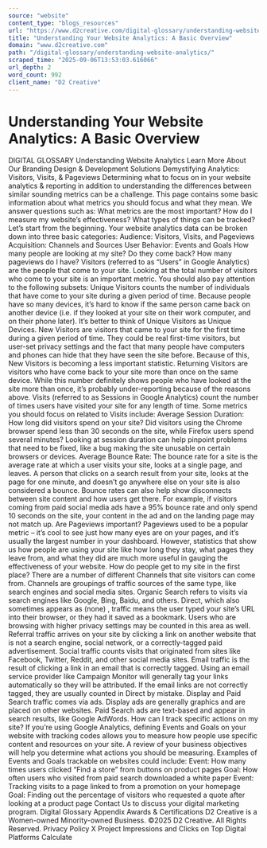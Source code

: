 ```yaml
---
source: "website"
content_type: "blogs_resources"
url: "https://www.d2creative.com/digital-glossary/understanding-website-analytics/"
title: "Understanding Your Website Analytics: A Basic Overview"
domain: "www.d2creative.com"
path: "/digital-glossary/understanding-website-analytics/"
scraped_time: "2025-09-06T13:53:03.616066"
url_depth: 2
word_count: 992
client_name: "D2 Creative"
---
```


# Understanding Your Website Analytics: A Basic Overview

DIGITAL GLOSSARY Understanding
Website Analytics Learn More About Our Branding Design & Development Solutions Demystifying Analytics: Visitors, Visits, & Pageviews Determining what to focus on in your website analytics & reporting in addition to understanding the differences between similar sounding metrics can be a challenge. This page contains some basic information about what metrics you should focus and what they mean. We answer questions such as: What metrics are the most important? How do I measure my website’s effectiveness? What types of things can be tracked? Let’s start from the beginning. Your website analytics data can be broken down into three basic categories: Audience: Visitors, Visits, and Pageviews Acquisition: Channels and Sources User Behavior: Events and Goals How many people are looking at my site? Do they come back? How many pageviews do I have? Visitors (referred to as “Users” in Google Analytics) are the people that come to your site. Looking at the total number of visitors who come to your site is an important metric. You should also pay attention to the following subsets: Unique Visitors counts the number of individuals that have come to your site during a given period of time. Because people have so many devices, it’s hard to know if the same person came back on another device (i.e. if they looked at your site on their work computer, and on their phone later). It’s better to think of Unique Visitors as Unique Devices. New Visitors are visitors that came to your site for the first time during a given period of time. They could be real first-time visitors, but user-set privacy settings and the fact that many people have computers and phones can hide that they have seen the site before. Because of this, New Visitors is becoming a less important statistic. Returning Visitors are visitors who have come back to your site more than once on the same device. While this number definitely shows people who have looked at the site more than once, it’s probably under-reporting because of the reasons above. Visits (referred to as Sessions in Google Analytics) count the number of times users have visited your site for any length of time. Some metrics you should focus on related to Visits include: Average Session Duration: How long did visitors spend on your site? Did visitors using the Chrome browser spend less than 30 seconds on the site, while Firefox users spend several minutes? Looking at session duration can help pinpoint problems that need to be fixed, like a bug making the site unusable on certain browsers or devices. Average Bounce Rate: The bounce rate for a site is the average rate at which a user visits your site, looks at a single page, and leaves. A person that clicks on a search result from your site, looks at the page for one minute, and doesn’t go anywhere else on your site is also considered a bounce. Bounce rates can also help show disconnects between site content and how users get there. For example, if visitors coming from paid social media ads have a 95% bounce rate and only spend 10 seconds on the site, your content in the ad and on the landing page may not match up. Are Pageviews important? Pageviews used to be a popular metric – it’s cool to see just how many eyes are on your pages, and it’s usually the largest number in your dashboard. However, statistics that show us how people are using your site like how long they stay, what pages they leave from, and what they did are much more useful in gauging the effectiveness of your website. How do people get to my site in the first place? There are a number of different Channels that site visitors can come from. Channels are groupings of traffic sources of the same type, like search engines and social media sites. Organic Search refers to visits via search engines like Google, Bing, Baidu, and others. Direct, which also sometimes appears as (none) , traffic means the user typed your site’s URL into their browser, or they had it saved as a bookmark. Users who are browsing with higher privacy settings may be counted in this area as well. Referral traffic arrives on your site by clicking a link on another website that is not a search engine, social network, or a correctly-tagged paid advertisement. Social traffic counts visits that originated from sites like Facebook, Twitter, Reddit, and other social media sites. Email traffic is the result of clicking a link in an email that is correctly tagged. Using an email service provider like Campaign Monitor will generally tag your links automatically so they will be attributed. If the email links are not correctly tagged, they are usually counted in Direct by mistake. Display and Paid Search traffic comes via ads. Display ads are generally graphics and are placed on other websites. Paid Search ads are text-based and appear in search results, like Google AdWords. How can I track specific actions on my site? If you’re using Google Analytics, defining Events and Goals on your website with tracking codes allows you to measure how people use specific content and resources on your site. A review of your business objectives will help you determine what actions you should be measuring. Examples of Events and Goals trackable on websites could include: Event: How many times users clicked “Find a store” from buttons on product pages Goal: How often users who visited from paid search downloaded a white paper Event: Tracking visits to a page linked to from a promotion on your homepage Goal: Finding out the percentage of visitors who requested a quote after looking at a product page Contact Us to discuss your digital marketing program. Digital Glossary Appendix Awards & Certifications D2 Creative is a Women-owned Minority-owned Business. ©2025 D2 Creative. All Rights Reserved. Privacy Policy X Project Impressions and Clicks on Top Digital Platforms Calculate